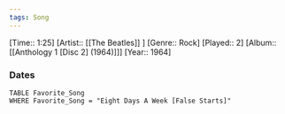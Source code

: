 ```yaml
---
tags: Song  
---
```

[Time:: 1:25]
[Artist:: [[The Beatles]] ]
[Genre:: Rock]
[Played:: 2]
[Album:: [[Anthology 1 [Disc 2] (1964)]]]
[Year:: 1964]
### Dates
````dataview
TABLE Favorite_Song
WHERE Favorite_Song = "Eight Days A Week [False Starts]"
````
